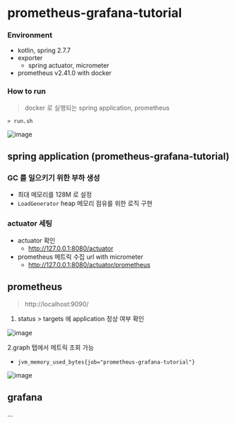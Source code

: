 # prometheus-grafana-tutorial

### Environment

- kotlin, spring 2.7.7
- exporter
    - spring actuator, micrometer
- prometheus v2.41.0 with docker

### How to run

> docker 로 실행되는 spring application, prometheus

```shell
> run.sh
```

![image](https://user-images.githubusercontent.com/55722186/209476676-0b6e9385-f6f8-4878-b2af-a6eed4f33af9.png)

## spring application (prometheus-grafana-tutorial)

### GC 를 일으키기 위한 부하 생성

- 최대 메모리를 128M 로 설정
- `LoadGenerator` heap 메모리 점유를 위한 로직 구현

### actuator 세팅

- actuator 확인
    - http://127.0.0.1:8080/actuator
- prometheus 메트릭 수집 url with micrometer
    - http://127.0.0.1:8080/actuator/prometheus

## prometheus

> http://localhost:9090/

1. status > targets 에 application 정상 여부 확인

![image](https://user-images.githubusercontent.com/55722186/209476697-1df8fab6-2d6f-48a3-9a25-e6e4e2799759.png)

2.graph 탭에서 메트릭 조회 가능

- `jvm_memory_used_bytes{job="prometheus-grafana-tutorial"}`

![image](https://user-images.githubusercontent.com/55722186/209476774-1ba67059-ca33-4aa1-908e-a2d4d75115ba.png)

## grafana

...
